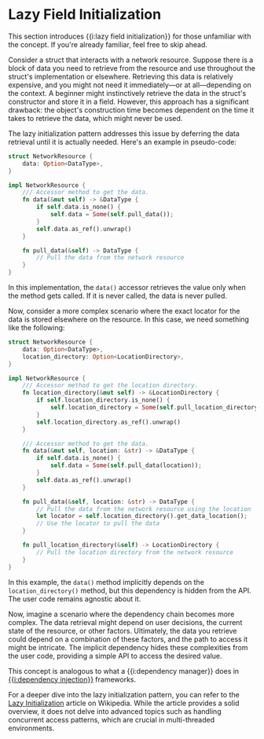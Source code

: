 # Lazy Field Initialization

This section introduces {{i:lazy field initialization}} for those unfamiliar with the concept. If you're already familiar, feel free to skip ahead.

Consider a struct that interacts with a network resource. Suppose there is a block of data you need to retrieve from the resource and use throughout the struct's implementation or elsewhere. Retrieving this data is relatively expensive, and you might not need it immediately—or at all—depending on the context. A beginner might instinctively retrieve the data in the struct's constructor and store it in a field. However, this approach has a significant drawback: the object's construction time becomes dependent on the time it takes to retrieve the data, which might never be used.

The lazy initialization pattern addresses this issue by deferring the data retrieval until it is actually needed. Here's an example in pseudo-code:

```rust ignore
struct NetworkResource {
    data: Option<DataType>,
}

impl NetworkResource {
    /// Accessor method to get the data.
    fn data(&mut self) -> &DataType {
        if self.data.is_none() {
            self.data = Some(self.pull_data());
        }
        self.data.as_ref().unwrap()
    }

    fn pull_data(&self) -> DataType {
        // Pull the data from the network resource
    }
}
```

In this implementation, the `data()` accessor retrieves the value only when the method gets called. If it is never called, the data is never pulled.

Now, consider a more complex scenario where the exact locator for the data is stored elsewhere on the resource. In this case, we need something like the following:

```rust ignore
struct NetworkResource {
    data: Option<DataType>,
    location_directory: Option<LocationDirectory>,
}

impl NetworkResource {
    /// Accessor method to get the location directory.
    fn location_directory(&mut self) -> &LocationDirectory {
        if self.location_directory.is_none() {
            self.location_directory = Some(self.pull_location_directory());
        }
        self.location_directory.as_ref().unwrap()
    }

    /// Accessor method to get the data.
    fn data(&mut self, location: &str) -> &DataType {
        if self.data.is_none() {
            self.data = Some(self.pull_data(location));
        }
        self.data.as_ref().unwrap()
    }

    fn pull_data(&self, location: &str) -> DataType {
        // Pull the data from the network resource using the location
        let locator = self.location_directory().get_data_location();
        // Use the locator to pull the data
    }

    fn pull_location_directory(&self) -> LocationDirectory {
        // Pull the location directory from the network resource
    }
}
```

In this example, the `data()` method implicitly depends on the `location_directory()` method, but this dependency is hidden from the API. The user code remains agnostic about it.

Now, imagine a scenario where the dependency chain becomes more complex. The data retrieval might depend on user decisions, the current state of the resource, or other factors. Ultimately, the data you retrieve could depend on a combination of these factors, and the path to access it might be intricate. The implicit dependency hides these complexities from the user code, providing a simple API to access the desired value.

This concept is analogous to what a {{i:dependency manager}} does in [{{i:dependency injection}}](https://en.wikipedia.org/wiki/Dependency_injection) frameworks.

For a deeper dive into the lazy initialization pattern, you can refer to the [Lazy Initialization](https://en.wikipedia.org/wiki/Lazy_initialization) article on Wikipedia. While the article provides a solid overview, it does not delve into advanced topics such as handling concurrent access patterns, which are crucial in multi-threaded environments.
